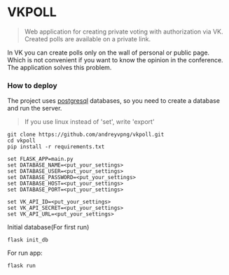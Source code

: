# VKPOLL
> Web application for creating private voting with authorization via VK.
> Created polls are available on a private link.

In VK you can create polls only on the wall of personal or public page. Which is not convenient if you want to know the opinion in the conference. The application solves this problem.

### How to deploy

The project uses [postgresql](https://www.postgresql.org/) databases, so you need to create a database and run the server. 


> If you use linux instead of 'set', write 'export'

    git clone https://github.com/andreyvpng/vkpoll.git
    cd vkpoll
    pip install -r requirements.txt
    
    set FLASK_APP=main.py
    set DATABASE_NAME=<put_your_settings>
    set DATABASE_USER=<put_your_settings>
    set DATABASE_PASSWORD=<put_your_settings>
    set DATABASE_HOST=<put_your_settings>
    set DATABASE_PORT=<put_your_settings>
    
    set VK_API_ID=<put_your_settings>
    set VK_API_SECRET=<put_your_settings>
    set VK_API_URL=<put_your_settings>
    
Initial database(For first run)

    flask init_db
    
For run app:
    
    flask run